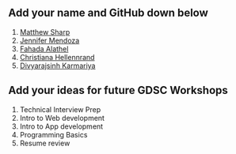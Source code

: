 ## Add your name and GitHub down below

1. [Matthew Sharp](https://github.com/MattSharp05)
2. [Jennifer Mendoza](https://github.com/jennsmh)
3. [Fahada Alathel](https://github.com/ffalathel)
4. [Christiana Hellennrand](https://github.com/ChristianaMH)
5. [Divyarajsinh Karmariya](https://github.com/Iamdk25)



## Add your ideas for future GDSC Workshops

1. Technical Interview Prep
2. Intro to Web development
3. Intro to App development
4. Programming Basics 
5. Resume review


